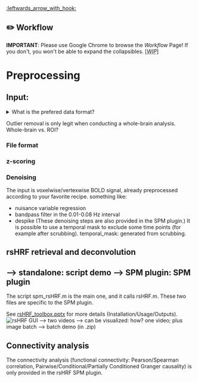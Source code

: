 <a name="top">
<a href="https://github.com/compneuro-da/rsHRF/blob/update/README.md#table-of-contents">:leftwards_arrow_with_hook:</a> <br>

:pencil2: Workflow
----
__IMPORTANT__: Please use Google Chrome to browse the _Workflow_ Page! If you don't, you won't be able to expand the collapsibles. [<abbr title="Work In Progress"><i>WIP</i></abbr>]

# Preprocessing 
## Input:

<details><summary>What is the prefered data format?</summary> <!-- FAQ -->
<br> <!-- insert image: batch: scans -->
The <abbr title="resting-state hemodynamic response function">rsHRF</abbr> toolbox allows you to run the analyses on several formats of input data: <ul>
 <li>4D NIfTI</li>
 <li>3D NIfTI</li>
 <li>extracted signals – [observation x voxels/vertices] (.mat)</li>
 <li>2D surface-based (.gii)</li></ul>
 
<!-- The input can be images (3D or 4D), mesh (2D), or directly matrices of [observation x voxels/vertices]. The demos allow you to run the analyses on several formats of input data. -- as shown in the Flowchart [insert]-->

</details>
 
 Outlier removal is only legit when conducting a whole-brain analysis. Whole-brain vs. ROI? 


<!-- collapsibles -->
### File format

### z-scoring <!-- to check; already included [?] -->
### Denoising
The input is voxelwise/vertexwise BOLD signal, already preprocessed according to your favorite recipe. something like: <!-- cf. e-mail OHBM - what to add? -->
* nuisance variable regression 
* bandpass filter in the 0.01-0.08 Hz interval
* despike
(These denoising steps are also provided in the SPM plugin.)
It is possible to use a temporal mask to exclude some time points (for example after scrubbing).
temporal_mask: generated from scrubbing.

## rsHRF retrieval and deconvolution
--> standalone: script demo 
--> SPM plugin:
 SPM plugin
-------------

The script spm_rsHRF.m is the main one, and it calls rsHRF.m. These two files are specific to the SPM plugin. 

See [rsHRF_toolbox.pptx](https://github.com/guorongwu/rsHRF/raw/master/rsHRF_toolbox.pptx) for more details (Installation/Usage/Outputs).
![rsHRF GUI](https://github.com/guorongwu/rsHRF_data/raw/master/rsHRF_GUI.png)
    --> two videos
    --> can be visualized: how? one video; plus image batch
    --> batch demo (in .zip)
    
## Connectivity analysis
The connectivity analysis (functional connectivity: Pearson/Spearman correlation, Pairwise/Conditional/Partially Conditioned Granger causality) is only provided in the rsHRF SPM plugin. 
